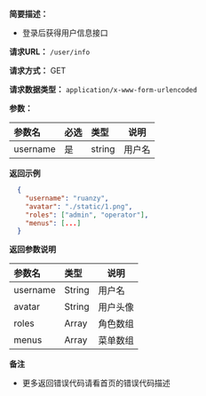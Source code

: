 **简要描述：** 

- 登录后获得用户信息接口

**请求URL：** ` /user/info `
  
**请求方式：** GET 

**请求数据类型：** `application/x-www-form-urlencoded`

**参数：** 

|参数名|必选|类型|说明|
|:----    |:---|:----- |-----   |
|username |是  |string |用户名   |

 **返回示例**

```json
  {
    "username": "ruanzy",
    "avatar": "./static/1.png",
    "roles": ["admin", "operator"],
    "menus": [...]
  }
```

 **返回参数说明** 

|参数名|类型|说明|
|:-----  |:-----|-----                           |
|username |String   |用户名  |
|avatar |String   |用户头像  |
|roles |Array   |角色数组  |
|menus |Array   |菜单数组  |

 **备注** 

- 更多返回错误代码请看首页的错误代码描述